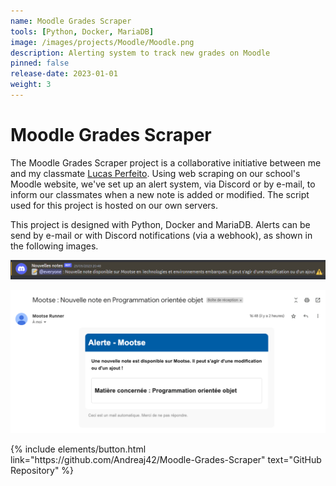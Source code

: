 ```yaml
---
name: Moodle Grades Scraper
tools: [Python, Docker, MariaDB]
image: /images/projects/Moodle/Moodle.png
description: Alerting system to track new grades on Moodle
pinned: false
release-date: 2023-01-01
weight: 3
---
```


# Moodle Grades Scraper

The Moodle Grades Scraper project is a collaborative initiative between me and my classmate <a href = "https://fr.linkedin.com/in/lucas-perfeito"> Lucas Perfeito</a>. Using web scraping on our school's Moodle website, we've set up an alert system, via Discord or by e-mail, to inform our classmates when a new note is added or modified. The script used for this project is hosted on our own servers.

This project is designed with Python, Docker and MariaDB. Alerts can be send by e-mail or with Discord notifications (via a webhook), as shown in the following images.

![notify](/images/projects/Moodle/discord.png)

![notify](/images/projects/Moodle/mail.png)


<p class="text-center">
{% include elements/button.html link="https://github.com/Andreaj42/Moodle-Grades-Scraper" text="GitHub Repository" %}
</p>
